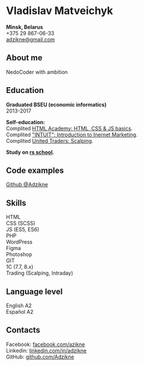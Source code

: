 # Vladislav Matveichyk #
**Minsk, Belarus**  
+375 29 867-06-33  
adzikne@gmail.com
## About me ##
NedoCoder with ambition
## Education ##
**Graduated BSEU (economic informatics)**  
2013-2017

**Self-education:**  
Complited [HTML Academy: HTML, CSS & JS basics](https://htmlacademy.ru/profile/id1389441/achievements).  
Complited ["INTUIT": Introduction to Inernet Marketing](http://www.intuit.ru/verifydiplomas/100872067).  
Complited [United Traders: Scalping](https://unitedtraders.com/).

**Study on [rs school](https://rs.school/).**

## Code examples ##
[Github @Adzikne](https://github.com/Adzikne)

## Skills ##
HTML  
CSS (SCSS)  
JS (ES5, ES6)  
PHP  
WordPress    
Figma  
Photoshop  
GIT  
1C (7.7, 8.x)  
Trading (Scalping, Intraday)
## Language level ##
English A2  
Español A2
## Contacts ##
Facebook: [facebook.com/azikne](https://www.facebook.com/adzikne/)  
Linkedin: [linkedin.com/in/adzikne](https://www.linkedin.com/in/adzikne/)  
GitHub: [github.com/Adzikne](https://github.com/Adzikne)





